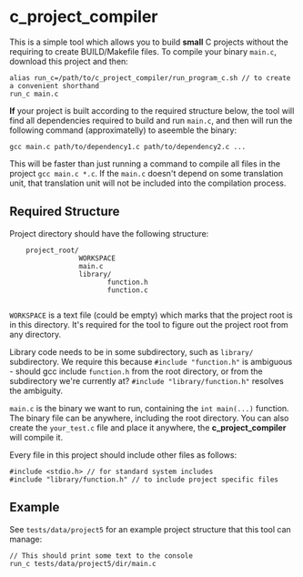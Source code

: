 # c_project_compiler

This is a simple tool which allows you to build **small** C projects without the requiring to create BUILD/Makefile files.
To compile your binary `main.c`, download this project and then:

```
alias run_c=/path/to/c_project_compiler/run_program_c.sh // to create a convenient shorthand
run_c main.c
```

**If** your project is built according to the required structure below, the tool will find all dependencies required
to build and run `main.c`, and then will run the following command (approximatelly) to aseemble the binary:

```gcc main.c path/to/dependency1.c path/to/dependency2.c ...```

This will be faster than just running a command to compile all files in the project ```gcc main.c *.c```.
If the `main.c` doesn't depend on some translation unit, that translation unit will not be included
into the compilation process.

## Required Structure

Project directory should have the following structure:

```
    project_root/
                 WORKSPACE
                 main.c
                 library/
                        function.h
                        function.c
                
```

`WORKSPACE` is a text file (could be empty) which marks that the project root is in this directory. It's required for the tool to figure
out the project root from any directory.

Library code needs to be in some subdirectory, such as `library/` subdirectory. We require this because
`#include "function.h"` is ambiguous - should gcc include `function.h` from the root directory, or from the subdirectory we're currently at?
`#include "library/function.h"` resolves the ambiguity.

`main.c` is the binary we want to run, containing the `int main(...)` function. The binary file can be anywhere, including the root directory.
You can also create the `your_test.c` file and place it anywhere, the **c_project_compiler** will compile it.

Every file in this project should include other files as follows:

```
#include <stdio.h> // for standard system includes
#include "library/function.h" // to include project specific files
```

## Example

See `tests/data/project5` for an example project structure that this tool can manage:

```
// This should print some text to the console
run_c tests/data/project5/dir/main.c
```

